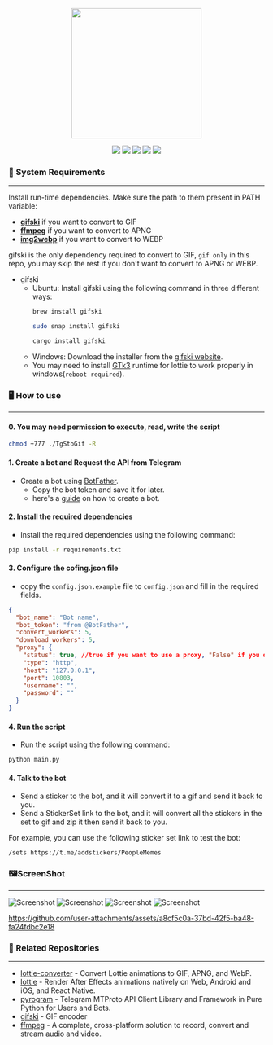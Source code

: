<p align="center">
    <img src="./images/img_3.gif" width="256px">

</p>
<p align="center">
    <img src="https://img.shields.io/badge/Python-3.11-blue">
    <a href="readme_cn.md"><img src="https://img.shields.io/badge/Lang-简体中文-red"></a>
    <a href="//julym.com/"><img src="https://img.shields.io/badge/Site-julym.com-pink"></a>
    <img src="https://img.shields.io/badge/version-1.0.0-yellow">
    <a href="//github.com/SwaggyMacro/TgStoGifBot"><img src="https://img.shields.io/badge/Repo-TgStoGifBot-green"></a>
</p>

### 📝 System Requirements
---
Install run-time dependencies. Make sure the path to them present in PATH variable:

- **[gifski](https://gif.ski)** if you want to convert to GIF
- **[ffmpeg](https://ffmpeg.org)** if you want to convert to APNG
- **[img2webp](https://developers.google.com/speed/webp/docs/img2webp)** if you want to convert to WEBP

gifski is the only dependency required to convert to GIF, `gif only` in this repo, you may skip the rest if you don't
want to convert to APNG or WEBP.

- gifski
    - Ubuntu: Install gifski using the following command in three different ways:
      ```bash
      brew install gifski
      ```
      ```bash
      sudo snap install gifski
      ```
      ```bash
      cargo install gifski
      ```
    - Windows: Download the installer from the [gifski website](https://gif.ski/).
    - You may need to install [GTk3](https://github.com/tschoonj/GTK-for-Windows-Runtime-Environment-Installer/releases)
      runtime for lottie to work properly in windows(`reboot required`).

### 🖥️ How to use
---

#### 0. You may need permission to execute, read, write the script

```bash
chmod +777 ./TgStoGif -R
```

#### 1. Create a bot and Request the API from Telegram
- Create a bot using [BotFather](https://t.me/BotFather).
    - Copy the bot token and save it for later.
    - here's a [guide](https://core.telegram.org/bots#6-botfather) on how to create a bot.
  
#### 2. Install the required dependencies

- Install the required dependencies using the following command:

```bash
pip install -r requirements.txt
```
#### 3. Configure the cofing.json file
- copy the `config.json.example` file to `config.json` and fill in the required fields.

```json
{
  "bot_name": "Bot name",
  "bot_token": "from @BotFather",
  "convert_workers": 5,
  "download_workers": 5,
  "proxy": {
    "status": true, //true if you want to use a proxy, "False" if you don't want to use a proxy, and fill in the proxy details below, `without this note`.
    "type": "http",
    "host": "127.0.0.1",
    "port": 10803,
    "username": "",
    "password": ""
  }
}
```
#### 4. Run the script

- Run the script using the following command:
```bash
python main.py
```

#### 4. Talk to the bot
- Send a sticker to the bot, and it will convert it to a gif and send it back to you.
- Send a StickerSet link to the bot, and it will convert all the stickers in the set to gif and zip it then send it back to you.

For example, you can use the following sticker set link to test the bot:
```
/sets https://t.me/addstickers/PeopleMemes
```

### 🖼️ScreenShot
---
![Screenshot](./images/img.png)
![Screenshot](./images/img_1.png)
![Screenshot](./images/img_2.png)
![Screenshot](./images/img_3.png)

https://github.com/user-attachments/assets/a8cf5c0a-37bd-42f5-ba48-fa24fdbc2e18

### 🔗 Related Repositories
---
- [lottie-converter](https://github.com/ed-asriyan/lottie-converter) - Convert Lottie animations to GIF, APNG, and WebP.
- [lottie](https://gitlab.com/mattbas/python-lottie) - Render After Effects animations natively on Web, Android and iOS,
  and React Native.
- [pyrogram](https://github.com/pyrogram/pyrogram) - Telegram MTProto API Client Library and Framework in Pure Python
  for Users and Bots.
- [gifski](https://github.com/ImageOptim/gifski) - GIF encoder
- [ffmpeg](https://github.com/FFmpeg/FFmpeg) - A complete, cross-platform solution to record, convert and stream audio
  and video.
